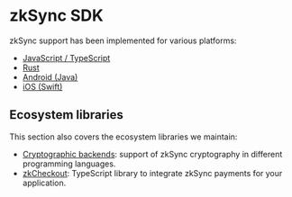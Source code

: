 # zkSync SDK

zkSync support has been implemented for various platforms:

- [JavaScript / TypeScript](./js)
- [Rust](./rust)
- [Android (Java)](./java)
- [iOS (Swift)](./swift)

## Ecosystem libraries

This section also covers the ecosystem libraries we maintain:

- [Cryptographic backends](./crypto): support of zkSync cryptography in different programming languages.
- [zkCheckout](./checkout): TypeScript library to integrate zkSync payments for your application.
